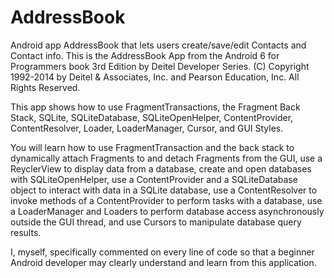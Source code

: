 # AddressBook
Android app AddressBook that lets users create/save/edit Contacts and Contact info.
This is the AddressBook App from the Android 6 for Programmers book 3rd Edition by Deitel Developer Series. (C) Copyright 1992-2014 by Deitel & Associates, Inc. and Pearson Education, Inc. All Rights Reserved.

This app shows how to use FragmentTransactions, the Fragment Back Stack, SQLite, SQLiteDatabase, SQLiteOpenHelper,
ContentProvider, ContentResolver, Loader, LoaderManager, Cursor, and GUI Styles.

You will learn how to use FragmentTransaction and the back stack to dynamically attach Fragments to and detach Fragments from the GUI,
use a ReyclerView to display data from a database, create and open databases with SQLiteOpenHelper, use a ContentProvider and a
SQLiteDatabase object to interact with data in a SQLite database, use a ContentResolver to invoke methods of a ContentProvider to perform
tasks with a database, use a LoaderManager and Loaders to perform database access asynchronously outside the GUI thread, and use Cursors to
manipulate database query results.

I, myself, specifically commented on every line of code so that a beginner Android developer may clearly understand and learn from this application.

